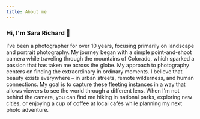 ```yaml
---
title: About me
---
```


### Hi, I'm Sara Richard 👋

I've been a photographer for over 10 years, focusing primarily on landscape and portrait photography. My journey began
with a simple point-and-shoot camera while traveling through the mountains of Colorado, which sparked a passion that has
taken me across the globe.
My approach to photography centers on finding the extraordinary in ordinary moments. I believe that beauty exists
everywhere – in urban streets, remote wilderness, and human connections. My goal is to capture these fleeting instances
in a way that allows viewers to see the world through a different lens.
When I'm not behind the camera, you can find me hiking in national parks, exploring new cities, or enjoying a cup of
coffee at local cafés while planning my next photo adventure.
